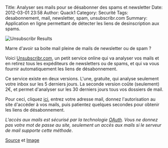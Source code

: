 Title: Analyser ses mails pour se désabonner des spams et newsletter
Date: 2012-03-01 23:58
Author: Quack1
Category: Securité
Tags: desabonnement, mail, newsletter, spam, unsubscribr.com
Summary: Application en ligne permettant de détecter les liens de desinscription aux spams.

![Unsubscribr Results](static/upload/unsubscribr-results.png "Unsubscribr Results")

Marre d'avoir sa boite mail pleine de mails de newsletter ou de spam ?

Voici [Unsubscribr.com][], un petit service online qui va analyser vos
mails et en retirez tous les expéditeurs de newsletters ou de spams, et
qui va vous fournir automatiquement les liens de désabonnement.

Ce service existe en deux versions. L'une, gratuite, qui analyse
seulement votre inbox sur les 5 derniers jours. La seconde version coûte
(seulement) 2€, et permet d'analyser sur les 30 derniers jours tous vos
dossiers de mail.

Pour ceci, cliquez [ici][Unsubscribr.com], entrez votre adresse mail,
donnez l'autorisation au site d'accéder à vos mails, puis patientez
quelques secondes pour obtenir les liens de désabonnement.

*L'accès aux mails est sécurisé par la technologie [OAuth][]. Vous ne
donnez pas votre mot de passe au site, seulement un accès aux mails si
le serveur de mail supporte cette méthode*.

[Source][] et [Image][]

  [Unsubscribr.com]: https://unsubscribr.com/ "https://unsubscribr.com/"
  [OAuth]: http://en.wikipedia.org/wiki/OAuth
    "http://en.wikipedia.org/wiki/OAuth"
  [Source]: http://lifehacker.com/5889577/unsubscribr-crawls-through-your-email-and-provides-a-one-click-unsubscribe-button
    "http://lifehacker.com/5889577/unsubscribr-crawls-through-your-email-and-provides-a-one-click-unsubscribe-button"
  [Image]: http://main.makeuseoflimited.netdna-cdn.com/wp-content/static/uploads/2012/02/unsubscribr-results.png?323f2c
    "http://main.makeuseoflimited.netdna-cdn.com/wp-content/static/uploads/2012/02/unsubscribr-results.png?323f2c"
